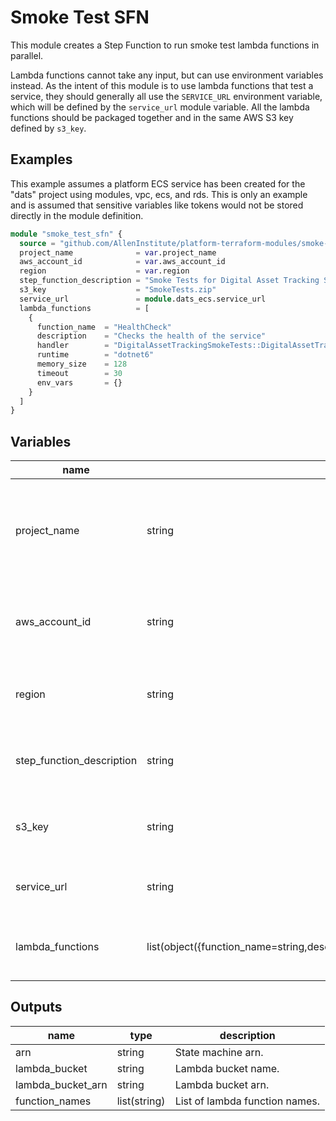 # Smoke Test SFN

This module creates a Step Function to run smoke test lambda functions in parallel.

Lambda functions cannot take any input, but can use environment variables instead. As the intent of this module is to use lambda functions that test a service, they should generally all use the `SERVICE_URL` environment variable, which will be defined by the `service_url` module variable. All the lambda functions should be packaged together and in the same AWS S3 key defined by `s3_key`.

## Examples

This example assumes a platform ECS service has been created for the "dats" project using modules, vpc, ecs, and rds.  This is only an example and is assumed that sensitive variables like tokens would not be stored directly in the module definition.

```terraform
module "smoke_test_sfn" {
  source = "github.com/AllenInstitute/platform-terraform-modules/smoke-test-sfn"
  project_name              = var.project_name
  aws_account_id            = var.aws_account_id
  region                    = var.region
  step_function_description = "Smoke Tests for Digital Asset Tracking Service"
  s3_key                    = "SmokeTests.zip"
  service_url               = module.dats_ecs.service_url
  lambda_functions          = [
    {
      function_name  = "HealthCheck"
      description    = "Checks the health of the service"
      handler        = "DigitalAssetTrackingSmokeTests::DigitalAssetTrackingSmokeTests.SmokeTestTasks::HealthCheck"
      runtime        = "dotnet6"
      memory_size    = 128
      timeout        = 30
      env_vars       = {}
    }
  ]
}
```

## Variables

| name | type | default | description |
| --- | --- | --- | --- |
| project_name | string | `N/A` | (Mandatory) Name of project used for naming all resources. Maximum 41 characters. |
| aws_account_id | string | `N/A` | (Mandatory) AWS account id where ecs service is deployed. |
| region | string | `N/A` | (Mandatory) AWS region where secret will be stored. |
| step_function_description | string | `N/A` | (Mandatory) The description of the step function. |
| s3_key | string | `N/A` | (Mandatory) AWS S3 location of the lambda package. |
| service_url | string | `N/A` | (Mandatory) Service URL to run smoke tests against. |
| lambda_functions | list(object({function_name=string,description=string,handler=string,runtime=string,memory_size=number,timeout=number,env_vars=map(string)})) | `N/A` | (Mandatory) Lamda function configuration details. |

## Outputs

| name | type | description |
| --- | --- | --- |
| arn | string | State machine arn. |
| lambda_bucket | string | Lambda bucket name. |
| lambda_bucket_arn | string | Lambda bucket arn. |
| function_names | list(string) | List of lambda function names. |
